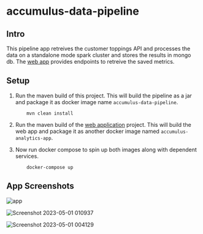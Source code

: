 # accumulus-data-pipeline

## Intro

This pipeline app retreives the customer toppings API and processes the data on a standalone mode spark cluster and stores the results in mongo db. 
The [web app](https://github.com/kbobbili/accumulus-analytics-app) provides endpoints to retreive the saved metrics.

## Setup


1) Run the maven build of this project. This will build the pipeline as a jar and package it as docker image name `accumulus-data-pipeline`.
    ```
        mvn clean install
    ```

2) Run the maven build of the [web application](https://github.com/kbobbili/accumulus-analytics-app) project. This will build the web app and package it as another docker image named `accumulus-analytics-app`. 


3) Now run docker compose to spin up both images along with dependent services. 
    ```
        docker-compose up
    ```
    
## App Screenshots

![app](https://user-images.githubusercontent.com/47704286/235426754-ea880d19-e1a1-4a8d-ae79-b2a5bacc7aea.png)

![Screenshot 2023-05-01 010937](https://user-images.githubusercontent.com/47704286/235427093-8197cd49-9494-4f73-82eb-3f28f1ba2540.jpg)

![Screenshot 2023-05-01 004129](https://user-images.githubusercontent.com/47704286/235426531-5d75254f-e4c7-442e-8269-dba0e2add686.jpg)
